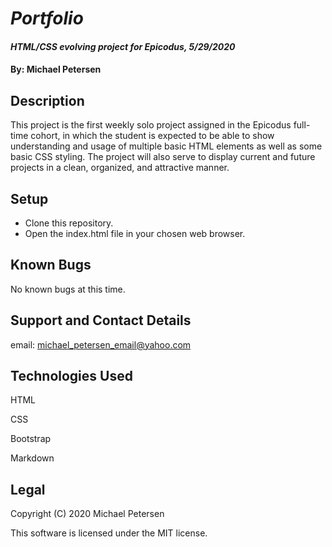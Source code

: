 # _Portfolio_

####  _HTML/CSS evolving project for Epicodus, 5/29/2020_

####  By: Michael Petersen

##  Description

This project is the first weekly solo project assigned in the Epicodus full-time cohort, in which the student is expected to be able to show understanding and usage of multiple basic HTML elements as well as some basic CSS styling. The project will also serve to display current and future projects in a clean, organized, and attractive manner.

##  Setup

* Clone this repository.
* Open the index.html file in your chosen web browser.

##  Known Bugs

No known bugs at this time.

##  Support and Contact Details

email: michael_petersen_email@yahoo.com

##  Technologies Used

HTML

CSS

Bootstrap

Markdown

##  Legal

Copyright (C) 2020 Michael Petersen

This software is licensed under the MIT license.